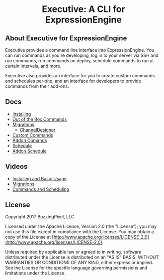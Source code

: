 <div align="center">
    <h1>Executive: A CLI for ExpressionEngine</h1>
</div>

## About Executive for ExpressionEngine

Executive provides a command line interface into ExpressionEngine. You can run commands as you're developing, log in to your server via SSH and run commands, run commands on deploy, schedule commands to run at certain intervals, and more.

Executive also provides an interface for you to create custom commands and schedules per-site, and an interface for developers to provide commands from their add-ons.

## Docs

- [Installing](install.md)
- [Out of the Box Commands](docs/out-of-box-commands.md)
- [Migrations](docs/migrations.md)
    - [ChannelDesigner](docs/channel-designer.md)
- [Custom Commands](docs/custom-commands.md)
- [Addon Comands](docs/addon-commands.md)
- [Schedule](docs/schedule.md)
- [Addon Schedule](docs/addon-schedule.md)

## Videos

- [Installing and Basic Usage](https://vimeo.com/231915582)
- [Migrations](https://vimeo.com/231917905)
- [Commands and Scheduling](https://vimeo.com/231919679)

## License

Copyright 2017 BuzzingPixel, LLC

Licensed under the Apache License, Version 2.0 (the "License");
you may not use this file except in compliance with the License.
You may obtain a copy of the License at [http://www.apache.org/licenses/LICENSE-2.0](http://www.apache.org/licenses/LICENSE-2.0).

Unless required by applicable law or agreed to in writing, software
distributed under the License is distributed on an "AS IS" BASIS,
WITHOUT WARRANTIES OR CONDITIONS OF ANY KIND, either express or implied.
See the License for the specific language governing permissions and
limitations under the License.
